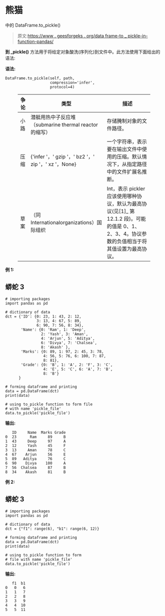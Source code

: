 # 熊猫

中的 DataFrame.to_pickle()

> 原文:[https://www . geesforgeks . org/data frame-to _ pickle-in-function-pandas/](https://www.geeksforgeeks.org/dataframe-to_pickle-in-function-pandas/)

**到 _pickle()** 方法用于将给定对象酸洗(序列化)到文件中。此方法使用下面给出的语法:

**语法:**

```
DataFrame.to_pickle(self, path,
                    compression='infer',
                    protocol=4)

```

<figure class="table">

| 争论 | 类型 | 描述 |
| --- | --- | --- |
| 小路 | 潜艇用热中子反应堆（submarine thermal reactor 的缩写） | 存储腌制对象的文件路径。 |
| 压缩 | {'infer '，' gzip '，' bz2 '，' zip '，' xz '，None} | 一个字符串，表示要在输出文件中使用的压缩。默认情况下，从指定路径中的文件扩展名推断。 |
| 草案 | （同 Internationalorganizations）国际组织 | Int，表示 pickler 应该使用哪种协议，默认为最高协议(见[1]_ 第 12.1.2 段)。可能的值是 0、1、2、3、4。协议参数的负值相当于将其值设置为最高协议。 |

</figure>

**例 1:**

## 蟒蛇 3

```
# importing packages
import pandas as pd

# dictionary of data
dct = {'ID': {0: 23, 1: 43, 2: 12,
              3: 13, 4: 67, 5: 89,
              6: 90, 7: 56, 8: 34}, 
       'Name': {0: 'Ram', 1: 'Deep',
                2: 'Yash', 3: 'Aman', 
                4: 'Arjun', 5: 'Aditya',
                6: 'Divya', 7: 'Chalsea',
                8: 'Akash' }, 
       'Marks': {0: 89, 1: 97, 2: 45, 3: 78,
                 4: 56, 5: 76, 6: 100, 7: 87,
                 8: 81}, 
       'Grade': {0: 'B', 1: 'A', 2: 'F', 3: 'C',
                 4: 'E', 5: 'C', 6: 'A', 7: 'B',
                 8: 'B'}
      }

# forming dataframe and printing
data = pd.DataFrame(dct)
print(data)

# using to_pickle function to form file 
# with name 'pickle_file'
data.to_pickle('pickle_file')
```

**输出:**

```
   ID     Name  Marks Grade
0  23      Ram     89     B
1  43     Deep     97     A
2  12     Yash     45     F
3  13     Aman     78     C
4  67    Arjun     56     E
5  89   Aditya     76     C
6  90    Divya    100     A
7  56  Chalsea     87     B
8  34    Akash     81     B

```

**例 2:**

## 蟒蛇 3

```
# importing packages
import pandas as pd

# dictionary of data
dct = {"f1": range(6), "b1": range(6, 12)}

# forming dataframe and printing
data = pd.DataFrame(dct)
print(data)

# using to_pickle function to form 
# file with name 'pickle_file'
data.to_pickle('pickle_file')
```

**输出:**

```
   f1  b1
0   0   6
1   1   7
2   2   8
3   3   9
4   4  10
5   5  11
```
